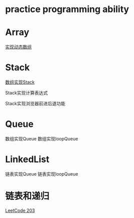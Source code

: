 # practice programming ability

# Array
[实现动态数组](./Array/src/Array.java)
# Stack
[数组实现Stack](./Stack/src/ArrayStack.java)

Stack实现计算表达式

Stack实现浏览器前进后退功能
# Queue
数组实现Queue
数组实现loopQueue

# LinkedList

链表实现Queue
链表实现loopQueue

# 链表和递归


[LeetCode 203](./Linked/src/Solution.java)